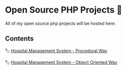 # Open Source PHP Projects :tada:
All of my open source php projects will be hosted here.

## Contents 
:label: [Hospital Management System - Procedural Way](https://github.com/devkabir/php-projects/tree/hms-procedural)

:label: [Hospital Management System - Object Oriented Way](https://github.com/devkabir/php-projects/tree/hms-oop)
